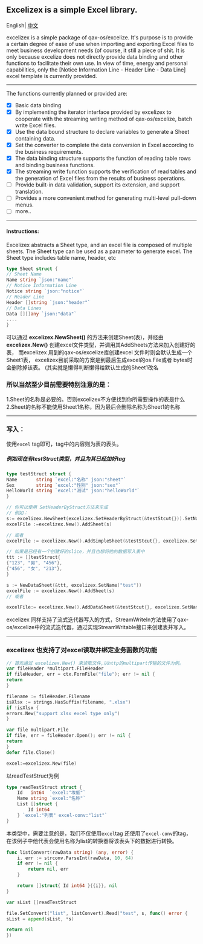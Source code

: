 ## Excelizex is a simple Excel library.
English| [中文](README.md)

excelizex is a simple package of qax-os/excelize. It's purpose is to provide a certain degree of ease of use when importing and exporting Excel files to meet business development needs (of course, it still a piece of shit. It is only because excelize does not directly provide data binding and other functions to facilitate their own use. In view of time, energy and personal capabilities, only the [Notice Information Line - Header Line - Data Line] excel template is currently provided.
****
The functions currently planned or provided are:

- [x] Basic data binding
- [x] By implementing the iterator interface provided by excelizex to cooperate with the streaming writing method of qax-os/excelize, batch write Excel files.
- [x] Use the data bound structure to declare variables to generate a Sheet containing data.
- [x] Set the converter to complete the data conversion in Excel according to the business requirements.
- [x] The data binding structure supports the function of reading table rows and binding business functions.
- [x] The streaming write function supports the verification of read tables and the generation of Excel files from the results of business operations.
- [ ] Provide built-in data validation, support its extension, and support translation.
- [ ] Provides a more convenient method for generating multi-level pull-down menus.
- [ ] more..

****

#### Instructions:

Excelizex abstracts a Sheet type, and an excel file is composed of multiple sheets. The Sheet type can be used as a parameter to generate excel. The Sheet type includes table name, header, etc

```go
type Sheet struct {
// Sheet Name
Name string `json:"name"`
// Notice Information Line
Notice string `json:"notice"`
// Header Line
Header []string `json:"header"`
// Data Lines
Data [][]any `json:"data"`
....
}
```

可以通过 **excelizex.NewSheet()** 的方法来创建Sheet(表)，并经由
**excelizex.New()** 创建excel文件类型，并调用其AddSheets方法来加入创建好的表，
而excelizex 用到的qax-os/excelize库创建excel 文件时则会默认生成一个Sheet1表，
excelizex目前采取的方案是到最后生成excel的os.File或者 bytes时会删除掉该表。
(其实就是懒得判断懒得给默认生成的Sheet1改名

### 所以当然至少目前需要特别注意的是：

1.Sheet的名称是必要的。否则excelizex不方便找到你所需要操作的表是什么
2.Sheet的名称不能使用Sheet1名称，因为最后会删除名称为Sheet1的名称
****

### 写入：

使用`excel` tag即可，tag中的内容则为表的表头。

##### 例如现在有testStruct类型，并且为其已经加好tag

```go
type testStruct struct {
Name       string `excel:"名称" json:"sheet"`
Sex        string `excel:"性别" json:"sex"`
HelloWorld string `excel:"测试" json:"helloWorld"`
}

```

```go
// 你可以使用 SetHeaderByStruct方法来生成
// 例如：
s:= excelizex.NewSheet(excelizex.SetHeaderByStruct(&testStcut{})).SetName("test")
excelFile :=excelizex.New().AddSheet(s)

// 或者
excelFile := excelizex.New().AddSimpleSheet(&testStcut{}, excelizex.SetName("test"))

// 如果是已经有一个创建好的slice，并且也想将他的数据写入表中
ttt := []testStruct{
{"123", "男", "456"},
{"456", "女", "213"},
}

s := NewDataSheet(&ttt, excelizex.SetName("test"))
excelFile := excelizex.New().AddSheet(s)
// 或者

excelFile:= excelizex.New().AddDataSheet(&testStcut{}, excelizex.SetName("test"))
```
excelizex 同样支持了流式迭代器写入的方式，StreamWriteIn方法使用了qax-os/excelize中的流式迭代器，通过实现StreamWritable接口来创建表并写入。

****
### excelizex 也支持了对excel读取并绑定业务函数的功能

```go
// 首先通过 excelizex.New() 来读取文件,以http的multipart传输的文件为例。
var fileHeader *multipart.FileHeader
if fileHeader, err = ctx.FormFile("file"); err != nil {
return
}

filename := fileHeader.Filename
isXlsx := strings.HasSuffix(filename, ".xlsx")
if !isXlsx {
errors.New("support xlsx excel type only")
}

var file multipart.File
if file, err = fileHeader.Open(); err != nil {
return
}
defer file.Close()

excel:=excelizex.New(file)
```
以readTestStruct为例

```go
type readTestStruct struct {
	Id   int64  `excel:"埃低"`
	Name string `excel:"名称"`
	List []struct {
		Id int64
	} `excel:"列表" excel-conv:"list"`
}
```
本类型中，需要注意的是，我们不仅使用`excel`tag 还使用了`excel-conv`的tag，
在该例子中他代表会使用名称为list的转换器将该表头下的数据进行转换。
```go
func listConvert(rawData string) (any, error) {
	i, err := strconv.ParseInt(rawData, 10, 64)
	if err != nil {
		return nil, err
	}

	return []struct{ Id int64 }{{i}}, nil
}

var sList []readTestStruct

file.SetConvert("list", listConvert).Read("test", s, func() error {
sList = append(sList, *s)

return nil
})

```


